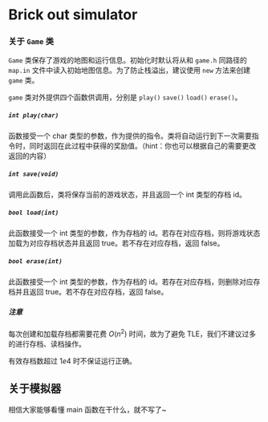 # Brick out simulator

### 关于 ``Game`` 类

``Game`` 类保存了游戏的地图和运行信息。初始化时默认将从和 ``game.h`` 同路径的 ``map.in`` 文件中读入初始地图信息。为了防止栈溢出，建议使用 ``new`` 方法来创建 ``game`` 类。

``game`` 类对外提供四个函数供调用，分别是 ``play()`` ``save()`` ``load()`` ``erase()``。

##### ``int play(char)``

函数接受一个 char 类型的参数，作为提供的指令。类将自动运行到下一次需要指令时，同时返回在此过程中获得的奖励值。（hint：你也可以根据自己的需要更改返回的内容）

##### ``int save(void)``

调用此函数后，类将保存当前的游戏状态，并且返回一个 int 类型的存档 id。

##### ``bool load(int)``

此函数接受一个 int 类型的参数，作为存档的 id。若存在对应存档，则将游戏状态加载为对应存档状态并且返回 true。若不存在对应存档，返回 false。

##### ``bool erase(int)``

此函数接受一个 int 类型的参数，作为存档的 id。若存在对应存档，则删除对应存档并且返回 true。若不存在对应存档，返回 false。

##### 注意

每次创建和加载存档都需要花费 $O(n^2)$ 时间，故为了避免 TLE，我们不建议过多的进行存档、读档操作。

有效存档数超过 $1e4$ 时不保证运行正确。

## 关于模拟器

相信大家能够看懂 main 函数在干什么，就不写了~